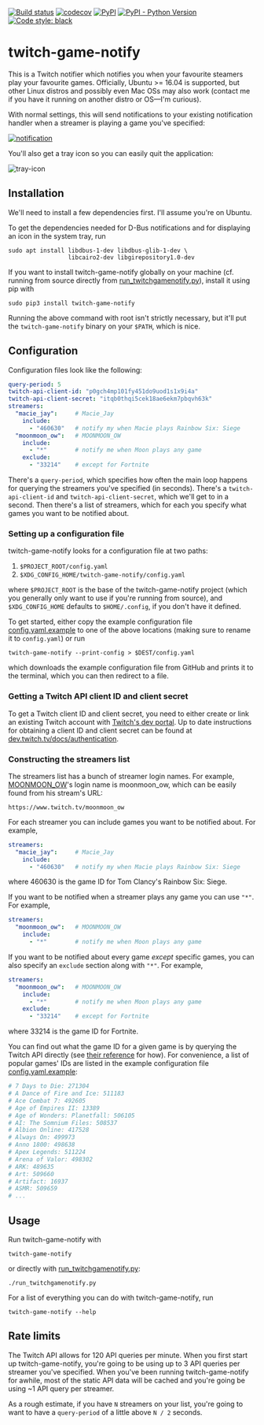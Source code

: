 [![Build status](https://ci.appveyor.com/api/projects/status/1qrsle0yooilklav?svg=true)](https://ci.appveyor.com/project/mwiens91/twitch-game-notify)
[![codecov](https://codecov.io/gh/mwiens91/twitch-game-notify/branch/master/graph/badge.svg)](https://codecov.io/gh/mwiens91/twitch-game-notify)
[![PyPI](https://img.shields.io/pypi/v/twitch-game-notify.svg)](https://pypi.org/project/twitch-game-notify/)
[![PyPI - Python Version](https://img.shields.io/pypi/pyversions/twitch-game-notify.svg)](https://pypi.org/project/twitch-game-notify/)
[![Code style: black](https://img.shields.io/badge/code%20style-black-000000.svg)](https://github.com/psf/black)

# twitch-game-notify

This is a Twitch notifier which notifies you when your favourite
steamers play your favourite games. Officially, Ubuntu >= 16.04 is
supported, but other Linux distros and possibly even Mac OSs may also
work (contact me if you have it running on another distro or OS—I'm
curious).

With normal settings, this will send notifications to your existing
notification handler when a streamer is playing a game you've specified:

[![notification](https://i.imgur.com/4MM61Pk.png)](https://www.twitch.tv/shroud)

You'll also get a tray icon so you can easily quit the application:

![tray-icon](https://i.imgur.com/uDdtJDa.png)

## Installation

We'll need to install a few dependencies first. I'll assume you're on
Ubuntu.

To get the dependencies needed for D-Bus notifications and for
displaying an icon in the system tray, run

```
sudo apt install libdbus-1-dev libdbus-glib-1-dev \
                 libcairo2-dev libgirepository1.0-dev
```

If you want to install twitch-game-notify globally on your machine (cf.
running from source directly from
[run_twitchgamenotify.py](run_twitchgamenotify.py)), install it using
pip with

```
sudo pip3 install twitch-game-notify
```

Running the above command with root isn't strictly necessary, but it'll
put the `twitch-game-notify` binary on your `$PATH`, which is nice.

## Configuration

Configuration files look like the following:

```yaml
query-period: 5
twitch-api-client-id: "p0gch4mp101fy451do9uod1s1x9i4a"
twitch-api-client-secret: "itqb0thqi5cek18ae6ekm7pbqvh63k"
streamers:
  "macie_jay":     # Macie_Jay
    include:
      - "460630"   # notify my when Macie plays Rainbow Six: Siege
  "moonmoon_ow":   # MOONMOON_OW
    include:
      - "*"        # notify me when Moon plays any game
    exclude:
      - "33214"    # except for Fortnite
```

There's a `query-period`, which specifies how often the main loop
happens for querying the streamers you've specified (in seconds).
There's a `twitch-api-client-id` and `twitch-api-client-secret`, which
we'll get to in a second. Then there's a list of streamers, which for
each you specify what games you want to be notified about.

### Setting up a configuration file

twitch-game-notify looks for a configuration file at two paths:

1. `$PROJECT_ROOT/config.yaml`
2. `$XDG_CONFIG_HOME/twitch-game-notify/config.yaml`

where `$PROJECT_ROOT` is the base of the twitch-game-notify project
(which you generally only want to use if you're running from source),
and `$XDG_CONFIG_HOME` defaults to `$HOME/.config`, if you don't have it
defined.

To get started, either copy the example configuration file
[config.yaml.example](config.yaml.example) to one of the above locations
(making sure to rename it to `config.yaml`) or run

```
twitch-game-notify --print-config > $DEST/config.yaml
```

which downloads the example configuration file from GitHub and prints it
to the terminal, which you can then redirect to a file.

### Getting a Twitch API client ID and client secret

To get a Twitch client ID and client secret, you need to either create
or link an existing Twitch account with [Twitch's dev
portal](https://dev.twitch.tv/). Up to date instructions for obtaining a
client ID and client secret can be found at
[dev.twitch.tv/docs/authentication](https://dev.twitch.tv/docs/authentication/).

### Constructing the streamers list

The streamers list has a bunch of streamer login names. For example,
[MOONMOON_OW](https://www.twitch.tv/moonmoon_ow)'s login name is
moonmoon_ow, which can be easily found from his stream's URL:

```
https://www.twitch.tv/moonmoon_ow
```

For each streamer you can include games you want to be notified about.
For example,

```yaml
streamers:
  "macie_jay":     # Macie_Jay
    include:
      - "460630"   # notify my when Macie plays Rainbow Six: Siege
```

where 460630 is the game ID for Tom Clancy's Rainbow Six: Siege.

If you want to be notified when a streamer plays any game you can use
`"*"`. For example,

```yaml
streamers:
  "moonmoon_ow":   # MOONMOON_OW
    include:
      - "*"        # notify me when Moon plays any game
```

If you want to be notified about every game *except* specific games, you
can also specify an `exclude` section along with `"*"`. For example,

```yaml
streamers:
  "moonmoon_ow":   # MOONMOON_OW
    include:
      - "*"        # notify me when Moon plays any game
    exclude:
      - "33214"    # except for Fortnite
```

where 33214 is the game ID for Fortnite.

You can find out what the game ID for a given game is by querying the
Twitch API directly (see [their
reference](https://dev.twitch.tv/docs/api/reference/#get-games) for
how). For convenience, a list of popular games' IDs are listed in the
example configuration file [config.yaml.example](config.yaml.example):

```yaml
# 7 Days to Die: 271304
# A Dance of Fire and Ice: 511183
# Ace Combat 7: 492605
# Age of Empires II: 13389
# Age of Wonders: Planetfall: 506105
# AI: The Somnium Files: 508537
# Albion Online: 417528
# Always On: 499973
# Anno 1800: 498638
# Apex Legends: 511224
# Arena of Valor: 498302
# ARK: 489635
# Art: 509660
# Artifact: 16937
# ASMR: 509659
# ...
```

## Usage

Run twitch-game-notify with

```
twitch-game-notify
```

or directly with [run_twitchgamenotify.py](run_twitchgamenotify.py):

```
./run_twitchgamenotify.py
```

For a list of everything you can do with twitch-game-notify, run

```
twitch-game-notify --help
```

## Rate limits

The Twitch API allows for 120 API queries per minute. When you first
start up twitch-game-notify, you're going to be using up to 3 API
queries per streamer you've specified. When you've been running
twitch-game-notify for awhile, most of the static API data will be
cached and you're going be using ~1 API query per streamer.

As a rough estimate, if you have `N` streamers on your list, you're
going to want to have a `query-period` of a little above `N / 2`
seconds.
